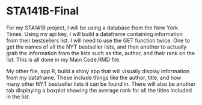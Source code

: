 # STA141B-Final

For my STA141B project, I will be using a database from the New York Times.  Using my api key, I will build a dataframe containing information from their bestsellers list.  I will need to use the GET function twice.  One to get the names of all the NYT bestseller lists, and then another to actually grab the information from the lists such as title, author, and their rank on the list.  This is all done in my Main Code.RMD file.

My other file, app.R, build a shiny app that will visually display information from my dataframe.  These include things like the author, title, and how many other NYT bestseller lists it can be found in.  There will also be another tab displaying a boxplot showing the average rank for all the titles included in the list.
